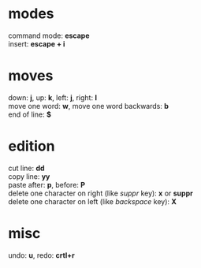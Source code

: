 modes
===
command mode: **escape**  
insert: **escape + i**

moves
===
down: **j**, up: **k**, left: **j**, right: **l**  
move one word: **w**, move one word backwards: **b**  
end of line: **$** 

edition
===
cut line: **dd**  
copy line: **yy**  
paste after: **p**, before: **P**    
delete one character on right (like *suppr* key): **x** or **suppr**  
delete one character on left (like *backspace* key): **X**  

misc
===
undo: **u**, redo: **crtl+r**  
